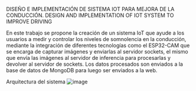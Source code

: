 DISEÑO E IMPLEMENTACIÓN DE SISTEMA IOT PARA MEJORA DE LA CONDUCCIÓN.
DESIGN AND IMPLEMENTATION OF IOT SYSTEM TO IMPROVE DRIVING

En este trabajo se propone la creación de un sistema IoT que ayude a los usuarios a medir y controlar los niveles de somnolencia en la conducción,
mediante la integración de diferentes tecnologías como el ESP32-CAM que se encarga de capturar imágenes y enviarlas al servidor sockets, el mismo que
envía las imágenes al servidor de inferencia para procesarlas y devolver al servidor de sockets. Los datos procesados son enviados a la base de datos 
de MongoDB para luego ser enviados a la web.

Arquitectura del sistema
![image](https://github.com/andmendoza/TFM-IoT/assets/68863818/a83b0a67-505e-400e-885e-74b9b39c57b7)
